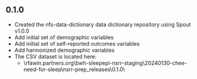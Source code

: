 ## 0.1.0 

- Created the nfs-data-dictionary data dictionary repository using Spout v1.0.0
- Add initial set of demographic variables
- Add initial set of self-reported outcomes variables
- Add harmonized demographic variables
- The CSV dataset is located here:
    - \\rfawin.partners.org\bwh-sleepepi-nsrr-staging\20240130-chee-need-for-sleep\nsrr-prep\_releases\0.1.0\
